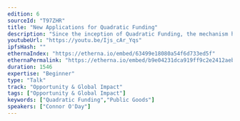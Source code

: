 ```yaml
---
edition: 6
sourceId: "T97ZHR"
title: "New Applications for Quadratic Funding"
description: "Since the inception of Quadratic Funding, the mechanism has mainly been used to fund open source software and public goods in a Web3-centric context. Recently, Gitcoin and others have experimented with QF in new ways to empower specific ecosystems, fund localized communities, and tackle real-world issues (climate change, health, policy). As adoption grows so do barriers and scalability challenges, but many promising advancements could be the key to breaking out of the blockchain bubble."
youtubeUrl: "https://youtu.be/Ijs_cAr_Yqs"
ipfsHash: ""
ethernaIndex: "https://etherna.io/embed/63499e18080a54f6d733ed5f"
ethernaPermalink: "https://etherna.io/embed/b9e04231dca919ff9c2e2412aeb1acdac93d7724a25a9abdd6977a1888e7a79f"
duration: 1546
expertise: "Beginner"
type: "Talk"
track: "Opportunity & Global Impact"
tags: ["Opportunity & Global Impact"]
keywords: ["Quadratic Funding","Public Goods"]
speakers: ["Connor O'Day"]
---
```

